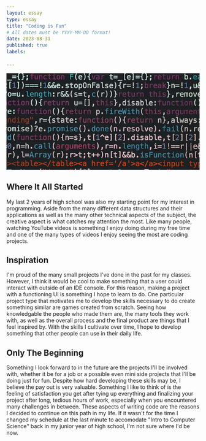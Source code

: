 ```yaml
---
layout: essay
type: essay
title: "Coding is Fun"
# All dates must be YYYY-MM-DD format!
date: 2023-08-31
published: true
labels:

---
```


<img class="img-fluid" src="../img/code.jpg">

## Where It All Started

My last 2 years of high school was also my starting point for my interest in programming. Aside from the many different data structures and their applications as well as the many other technical aspects of the subject, the creative aspect is what catches my attention the most. Like many people, watching YouTube videos is something I enjoy doing during my free time and one of the many types of videos I enjoy seeing the most are coding projects.

## Inspiration

I'm proud of the many small projects I've done in the past for my classes. However, I think it would be cool to make something that a user could interact with outside of an IDE console. For this reason, making a project with a functioning UI is something I hope to learn to do. One particular project type that motivates me to develop the skills necessary to do create something similar are games created from scratch. Seeing how knowledgable the people who made them are, the many tools they work with, as well as the overall process and the final product are things that I feel inspired by. With the skills I cultivate over time, I hope to develop something that other people can use in their daily life.

## Only The Beginning

Something I look forward to in the future are the projects I'll be involved with, whether it be for a job or a possible even mini side projects that I'll be doing just for fun. Despite how hard developing these skills may be, I believe the pay out is very valuable. Something I like to think of is the feeling of satisfaction you get after tying up everything and finalizing your project after long, tedious hours of work, especially when you encountered many challenges in between. These aspects of writing code are the reasons I decided to continue on this path in my life. If it wasn't for the time I changed my schedule at the last minute to accomodate "Intro to Computer Science" back in my junior year of high school, I'm not sure where I'd be now. 

